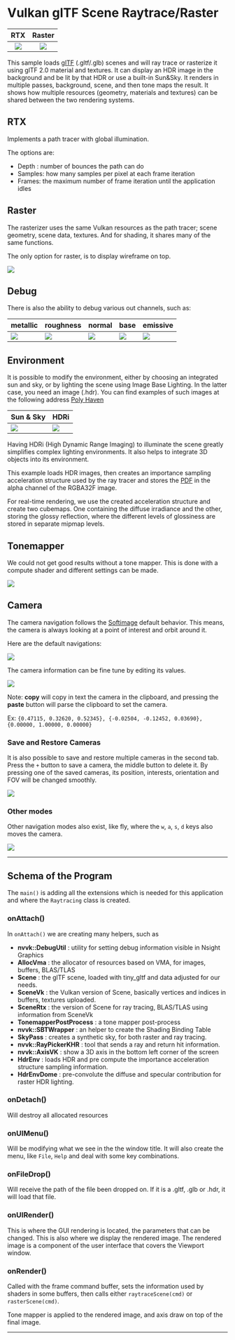 # Vulkan glTF Scene Raytrace/Raster


|RTX | Raster|
|:------------: | :------------: |
|![](doc/rtx.png) |![](doc/raster.png)|

This sample loads [glTF](https://www.khronos.org/gltf/) (.gltf/.glb) scenes and will ray trace or rasterize it using glTF 2.0 material and textures. It can display an HDR image in the background and be lit by that HDR or use a built-in Sun&Sky. It renders in multiple passes, background, scene, and then tone maps the result. It shows how multiple resources (geometry, materials and textures) can be shared between the two rendering systems. 

## RTX

Implements a path tracer with global illumination. 

The options are:
* Depth : number of bounces the path can do
* Samples: how many samples per pixel at each frame iteration
* Frames: the maximum number of frame iteration until the application idles

## Raster

The rasterizer uses the same Vulkan resources as the path tracer; scene geometry, scene data, textures. And for shading, it shares many of the same functions.

The only option for raster, is to display wireframe on top.

![](doc/wireframe.png)

## Debug

There is also the ability to debug various out channels, such as:

|metallic|roughness|normal|base|emissive|
|---|---|---|---|---|
|![](doc/metallic.png)|![](doc/rougness.png)|![](doc/normal.png)|![](doc/base_color.png)|![](doc/emissive.png)|


## Environment

It is possible to modify the environment, either by choosing an integrated sun and sky, or by lighting the scene using Image Base Lighting. In the latter case, you need an image (.hdr). You can find examples of such images at the following address [Poly Haven](https://polyhaven.com/hdris)

| Sun & Sky | HDRi |
| --- | --- |
|![](doc/sun_and_sky.png) |![](doc/env_hdri.png)|

Having HDRi (High Dynamic Range Imaging) to illuminate the scene greatly simplifies complex lighting environments. It also helps to integrate 3D objects into its environment.

This example loads HDR images, then creates an importance sampling acceleration structure used by the ray tracer and stores the [PDF](https://en.wikipedia.org/wiki/Probability_density_function) in the alpha channel of the RGBA32F image.

For real-time rendering, we use the created acceleration structure and create two cubemaps. One containing the diffuse irradiance and the other, storing the glossy reflection, where the different levels of glossiness are stored in separate mipmap levels.

## Tonemapper

We could not get good results without a tone mapper. This is done with a compute shader and different settings can be made.

![](doc/tonemapper.png)


## Camera

The camera navigation follows the [Softimage](https://en.wikipedia.org/wiki/Softimage_(company)) default behavior. This means, the camera is always looking at a point of interest and orbit around it.

Here are the default navigations:

![](doc/cam_info.png)

The camera information can be fine tune by editing its values.

![](doc/cam_1.png)

Note: **copy** will copy in text the camera in the clipboard, and pressing the **paste** button will parse the clipboard to set the camera. 

Ex: `{0.47115, 0.32620, 0.52345}, {-0.02504, -0.12452, 0.03690}, {0.00000, 1.00000, 0.00000}`

### Save and Restore Cameras

It is also possible to save and restore multiple cameras in the second tab. Press the `+` button to save a camera, the middle button to delete it. By pressing one of the saved cameras, its position, interests, orientation and FOV will be changed smoothly. 

![](doc/cam_2.png)

### Other modes 

Other navigation modes also exist, like fly, where the `w`, `a`, `s`, `d` keys also moves the camera. 

![](doc/cam_3.png)


----
## Schema of the Program

The `main()` is adding all the extensions which is needed for this application and where the `Raytracing` class is created. 

### onAttach()
In `onAttach()` we are creating many helpers, such as

* **nvvk::DebugUtil** : utility for setting debug information visible in Nsight Graphics
* **AllocVma** : the allocator of resources based on VMA, for images, buffers, BLAS/TLAS
* **Scene** : the glTF scene, loaded with tiny_gltf and data adjusted for our needs.
* **SceneVk** : the Vulkan version of Scene, basically vertices and indices in buffers, textures uploaded.
* **SceneRtx** : the version of Scene for ray tracing, BLAS/TLAS using information from SceneVk
* **TonemapperPostProcess** : a tone mapper post-process
* **nvvk::SBTWrapper** : an helper to create the Shading Binding Table
* **SkyPass** : creates a synthetic sky, for both raster and ray tracing.
* **nvvk::RayPickerKHR** : tool that sends a ray and return hit information.
* **nvvk::AxisVK** : show a 3D axis in the bottom left corner of the screen
* **HdrEnv** : loads HDR and pre compute the importance acceleration structure sampling information.
* **HdrEnvDome** : pre-convolute the diffuse and specular contribution for raster HDR lighting.

### onDetach()

Will destroy all allocated resources

### onUIMenu()

Will be modifying what we see in the the window title. It will also create the menu, like `File`, `Help` and deal with some key combinations.

### onFileDrop()

Will receive the path of the file been dropped on. If it is a .gltf, .glb or .hdr, it will load that file. 

### onUIRender()

This is where the GUI rendering is located, the parameters that can be changed. This is also where we display the rendered image. The rendered image is a component of the user interface that covers the Viewport window. 

### onRender()

Called with the frame command buffer, sets the information used by shaders in some buffers, then calls either `raytraceScene(cmd)` or `rasterScene(cmd)`.

Tone mapper is applied to the rendered image, and axis draw on top of the final image.

----

